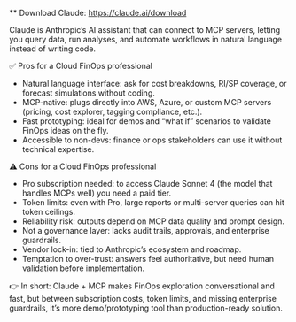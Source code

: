 ** Download Claude: https://claude.ai/download

Claude is Anthropic’s AI assistant that can connect to MCP servers, letting you query data, run analyses, and automate workflows in natural language instead of writing code.

✅ Pros for a Cloud FinOps professional
- Natural language interface: ask for cost breakdowns, RI/SP coverage, or forecast simulations without coding.
- MCP-native: plugs directly into AWS, Azure, or custom MCP servers (pricing, cost explorer, tagging compliance, etc.).
- Fast prototyping: ideal for demos and “what if” scenarios to validate FinOps ideas on the fly.
- Accessible to non-devs: finance or ops stakeholders can use it without technical expertise.

⚠️ Cons for a Cloud FinOps professional
- Pro subscription needed: to access Claude Sonnet 4 (the model that handles MCPs well) you need a paid tier.
- Token limits: even with Pro, large reports or multi-server queries can hit token ceilings.
- Reliability risk: outputs depend on MCP data quality and prompt design.
- Not a governance layer: lacks audit trails, approvals, and enterprise guardrails.
- Vendor lock-in: tied to Anthropic’s ecosystem and roadmap.
- Temptation to over-trust: answers feel authoritative, but need human validation before implementation.

👉 In short: Claude + MCP makes FinOps exploration conversational and fast, but between subscription costs, token limits, and missing enterprise guardrails, it’s more demo/prototyping tool than production-ready solution.

